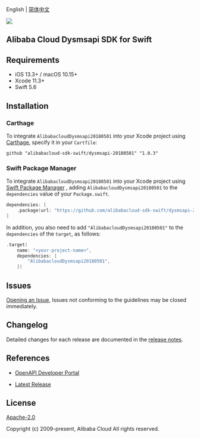English | [简体中文](README-CN.md)

![](https://aliyunsdk-pages.alicdn.com/icons/AlibabaCloud.svg)

## Alibaba Cloud Dysmsapi SDK for Swift

## Requirements

- iOS 13.3+ / macOS 10.15+
- Xcode 11.3+
- Swift 5.6

## Installation

### Carthage

To integrate `AlibabacloudDysmsapi20180501` into your Xcode project using [Carthage](https://github.com/Carthage/Carthage), specify it in your `Cartfile`:

```ogdl
github "alibabacloud-sdk-swift/dysmsapi-20180501" "1.0.3"
```

### Swift Package Manager

To integrate `AlibabacloudDysmsapi20180501` into your Xcode project using [Swift Package Manager](https://swift.org/package-manager/) , adding `AlibabacloudDysmsapi20180501` to the `dependencies` value of your `Package.swift`.

```swift
dependencies: [
    .package(url: "https://github.com/alibabacloud-sdk-swift/dysmsapi-20180501.git", from: "1.0.3")
]
```

In addition, you also need to add `"AlibabacloudDysmsapi20180501"` to the `dependencies` of the `target`, as follows:

```swift
.target(
    name: "<your-project-name>",
    dependencies: [
        "AlibabacloudDysmsapi20180501",
    ])
```

## Issues

[Opening an Issue](https://github.com/alibabacloud-sdk-swift/dysmsapi-20180501/issues/new), Issues not conforming to the guidelines may be closed immediately.

## Changelog

Detailed changes for each release are documented in the [release notes](./ChangeLog.txt).

## References

* [OpenAPI Developer Portal](https://next.api.alibabacloud.com/home)
- [Latest Release](https://github.com/alibabacloud-sdk-swift/dysmsapi-20180501)

## License

[Apache-2.0](http://www.apache.org/licenses/LICENSE-2.0)

Copyright (c) 2009-present, Alibaba Cloud All rights reserved.
